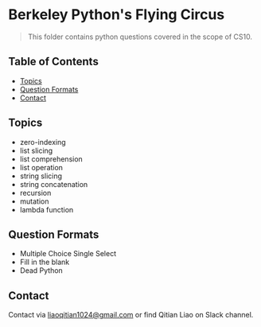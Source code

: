 # Berkeley Python's Flying Circus
> This folder contains python questions covered in the scope of CS10. 

## Table of Contents
- [Topics](#topics)
- [Question Formats](#question-formats)
- [Contact](#contact)

## Topics 
- zero-indexing
- list slicing
- list comprehension
- list operation
- string slicing
- string concatenation
- recursion
- mutation
- lambda function

## Question Formats
- Multiple Choice Single Select
- Fill in the blank
- Dead Python

## Contact 
Contact via liaoqitian1024@gmail.com or find Qitian Liao on Slack channel. 